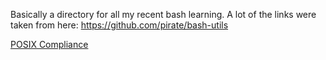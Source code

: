 Basically a directory for all my recent bash learning. A lot of the links were taken from here: https://github.com/pirate/bash-utils  

[POSIX Compliance](https://www.youtube.com/watch?v=728Eu5RFoTs)